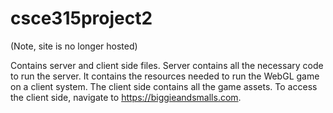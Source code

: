 # csce315project2
(Note, site is no longer hosted)

Contains server and client side files.  Server contains all the necessary code to run the server.  It contains the resources needed to run the WebGL game on a client system.  The client side contains all the game assets.  To access the client side, navigate to https://biggieandsmalls.com.
